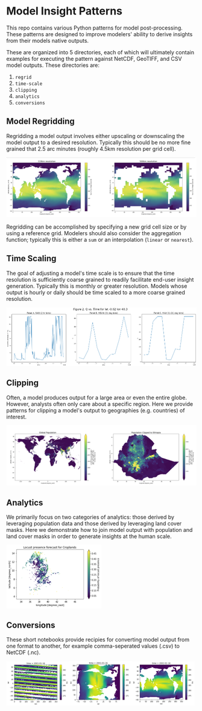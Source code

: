 # Model Insight Patterns

This repo contains various Python patterns for model post-processing. These patterns are designed to improve modelers' ability to derive insights from their models native outputs. 

These are organized into 5 directories, each of which will ultimately contain examples for executing the pattern against NetCDF, GeoTIFF, and CSV model outputs. These directories are:

1. `regrid`
2. `time-scale`
3. `clipping`
4. `analytics`
5. `conversions`

## Model Regridding

Regridding a model output involves either upscaling or downscaling the model output to a desired resolution. Typically this should be no more fine grained that 2.5 arc minutes (roughly 4.5km resolution per grid cell).

![Regridding](imgs/regridding.png)

Regridding can be accomplished by specifying a new grid cell size or by using a reference grid. Modelers should also consider the aggregation function; typically this is either a `sum` or an interpolation (`linear` or `nearest`).

## Time Scaling

The goal of adjusting a model's time scale is to ensure that the time resolution is sufficiently coarse grained to readily facilitate end-user insight generation. Typically this is monthly or greater resolution. Models whose output is hourly or daily should be time scaled to a more coarse grained resolution.

![TimeScaling](imgs/timescaling.png)

## Clipping

Often, a model produces output for a large area or even the entire globe. However, analysts often only care about a specific region. Here we provide patterns for clipping a model's output to geographies (e.g. countries) of interest.

![Clipping](imgs/clipping.png)

## Analytics

We primarily focus on two categories of analytics: those derived by leveraging population data and those derived by leveraging land cover masks. Here we demonstrate how to join model output with population and land cover masks in order to generate insights at the human scale.

<img src="imgs/analytics.png" width="50%"/>


## Conversions

These short notebooks provide recipies for converting model output from one format to another, for example comma-seperated values (.csv) to NetCDF (.nc).

<img src="imgs/csv2netcdf1.png" width="33%"/><img src="imgs/csv2netcdf2.png" width="33%"/><img src="imgs/csv2netcdf3.png" width="33%"/>

